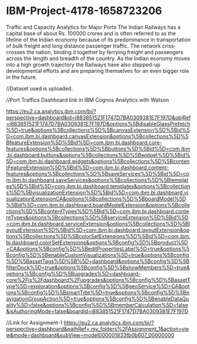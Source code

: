 # IBM-Project-4178-1658723206
Traffic and Capacity Analytics for Major Ports
The Indian Railways has a capital base of about Rs. 100000 crores and is often referred to as the lifeline of the Indian economy because of its predominance in transportation of bulk freight and long distance passenger traffic.
The network criss-crosses the nation, binding it together by ferrying freight and passengers across the length and breadth of the country.
As the Indian economy moves into a high growth trajectory the Railways have also stepped-up developmental efforts and are preparing themselves for an even bigger role in the future.

//Dataset used is uploaded.

//Port Traffics Dashboard link in IBM Cognos Analytics with Watson

https://eu2.ca.analytics.ibm.com/bi/?perspective=dashboard&id=i883851521F1747D7BA0309381E7F197D&objRef=i883851521F1747D7BA0309381E7F197D&options%5BdisableGlassPrefetch%5D=true&options%5Bcollections%5D%5BcanvasExtension%5D%5Bid%5D=com.ibm.bi.dashboard.canvasExtension&options%5Bcollections%5D%5BfeatureExtension%5D%5Bid%5D=com.ibm.bi.dashboard.core-features&options%5Bcollections%5D%5Bbuttons%5D%5Bid%5D=com.ibm.bi.dashboard.buttons&options%5Bcollections%5D%5Bwidget%5D%5Bid%5D=com.ibm.bi.dashboard.widgets&options%5Bcollections%5D%5BcontentFeatureExtension%5D%5Bid%5D=com.ibm.bi.dashboard.content-features&options%5Bcollections%5D%5BsaveServices%5D%5Bid%5D=com.ibm.bi.dashboard.saveServices&options%5Bcollections%5D%5Btemplates%5D%5Bid%5D=com.ibm.bi.dashboard.templates&options%5Bcollections%5D%5BvisualizationExtension%5D%5Bid%5D=com.ibm.bi.dashboard.visualizationExtensionCA&options%5Bcollections%5D%5BboardModel%5D%5Bid%5D=com.ibm.bi.dashboard.boardModelExtension&options%5Bcollections%5D%5BcontentTypes%5D%5Bid%5D=com.ibm.bi.dashboard.contentTypes&options%5Bcollections%5D%5BserviceExtension%5D%5Bid%5D=com.ibm.bi.dashboard.serviceExtension&options%5Bcollections%5D%5BlayoutExtension%5D%5Bid%5D=com.ibm.bi.dashboard.layoutExtension&options%5Bcollections%5D%5BcolorSetExtensions%5D%5Bid%5D=com.ibm.bi.dashboard.colorSetExtensions&options%5Bconfig%5D%5Bproduct%5D=CA&options%5Bconfig%5D%5BeditPropertiesLabel%5D=true&options%5Bconfig%5D%5BenableCustomVisualizations%5D=true&options%5Bconfig%5D%5BassetTags%5D%5B%5D=dashboard&options%5Bconfig%5D%5BfilterDock%5D=true&options%5Bconfig%5D%5BshowMembers%5D=true&options%5Bconfig%5D%5Bupgrades%5D=dashboard-core%2Fjs%2Fdashboard%2Fupgrades&options%5Bconfig%5D%5BassetType%5D=exploration&options%5Bconfig%5D%5BgeoService%5D=CA&options%5Bconfig%5D%5BsmartTitle%5D=true&options%5Bconfig%5D%5BnavigationGroupAction%5D=true&options%5Bconfig%5D%5BenableDataQuality%5D=false&options%5Bconfig%5D%5BmemberCalculation%5D=false&isAuthoringMode=false&boardId=i883851521F1747D7BA0309381E7F197D

//Link for Assignment-1
  https://eu2.ca.analytics.ibm.com/bi/?perspective=dashboard&pathRef=.my_folders%2FAssignment_1&action=view&mode=dashboard&subView=model000001833fb0b607_00000000

